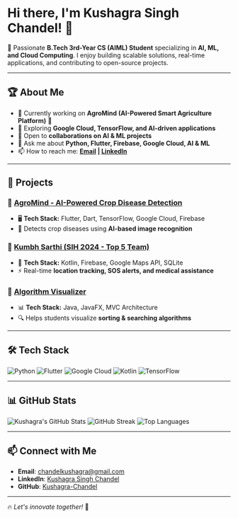 # Hi there, I'm Kushagra Singh Chandel! 👋

🚀 Passionate **B.Tech 3rd-Year CS (AIML) Student** specializing in **AI, ML, and Cloud Computing**. I enjoy building scalable solutions, real-time applications, and contributing to open-source projects.

---

## 🏆 About Me  
- 🔭 Currently working on **AgroMind (AI-Powered Smart Agriculture Platform)** 🌾
- 🌱 Exploring **Google Cloud, TensorFlow, and AI-driven applications**
- 👯 Open to **collaborations on AI & ML projects**
- 💬 Ask me about **Python, Flutter, Firebase, Google Cloud, AI & ML**
- 📫 How to reach me: **[Email](mailto:chandelkushagra@gmail.com) | [LinkedIn](https://www.linkedin.com/in/kushagra-singh-chandel-33a4571ba)**

---

## 🚀 Projects  

### 🔹 [AgroMind - AI-Powered Crop Disease Detection](https://github.com/youragromindrepo)
- 🖥️ **Tech Stack:** Flutter, Dart, TensorFlow, Google Cloud, Firebase
- 📌 Detects crop diseases using **AI-based image recognition**

### 🔹 [Kumbh Sarthi (SIH 2024 - Top 5 Team)](https://github.com/yourkumbhsarthirepo)
- 📍 **Tech Stack:** Kotlin, Firebase, Google Maps API, SQLite
- ⚡ Real-time **location tracking, SOS alerts, and medical assistance**

### 🔹 [Algorithm Visualizer](https://github.com/youralgorithmrepo)
- 📊 **Tech Stack:** Java, JavaFX, MVC Architecture
- 🔍 Helps students visualize **sorting & searching algorithms**

---

## 🛠 Tech Stack  

![Python](https://img.shields.io/badge/Python-FFD43B?style=for-the-badge&logo=python&logoColor=blue)
![Flutter](https://img.shields.io/badge/Flutter-02569B?style=for-the-badge&logo=flutter&logoColor=white)
![Google Cloud](https://img.shields.io/badge/Google%20Cloud-4285F4?style=for-the-badge&logo=google-cloud&logoColor=white)
![Kotlin](https://img.shields.io/badge/Kotlin-0095D5?style=for-the-badge&logo=kotlin&logoColor=white)
![TensorFlow](https://img.shields.io/badge/TensorFlow-FF6F00?style=for-the-badge&logo=tensorflow&logoColor=white)

---

## 📊 GitHub Stats  

![Kushagra's GitHub Stats](https://github-readme-stats.vercel.app/api?username=Kushagra-Chandel&show_icons=true&theme=radical)
![GitHub Streak](https://github-readme-streak-stats.herokuapp.com/?user=Kushagra-Chandel&theme=radical)
![Top Languages](https://github-readme-stats.vercel.app/api/top-langs/?username=Kushagra-Chandel&layout=compact&theme=radical)

---

## 📫 Connect with Me  
- **Email**: [chandelkushagra@gmail.com](mailto:chandelkushagra@gmail.com)  
- **LinkedIn**: [Kushagra Singh Chandel](https://www.linkedin.com/in/kushagra-singh-chandel-33a4571ba)  
- **GitHub**: [Kushagra-Chandel](https://github.com/Kushagra-Chandel)  

---

🔥 *Let's innovate together!* 🚀

